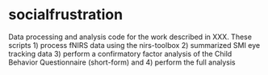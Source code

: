 # socialfrustration
Data processing and analysis code for the work described in XXX.  These scripts 1) process fNIRS data using the nirs-toolbox 2) summarized SMI eye tracking data 3) perform a confirmatory factor analysis of the Child Behavior Questionnaire (short-form) and 4) perform the full analysis
